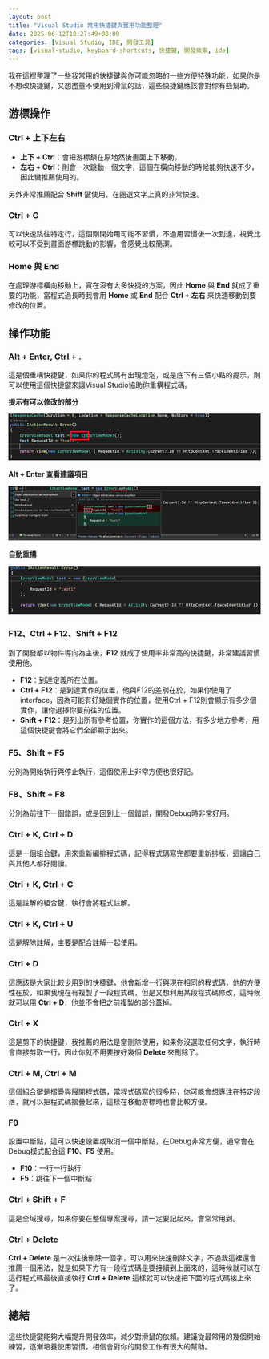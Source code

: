 ```yaml
---
layout: post
title: "Visual Studio 常用快捷鍵與實用功能整理"
date: 2025-06-12T10:27:49+08:00
categories: [Visual Studio, IDE, 開發工具]
tags: [visual-studio, keyboard-shortcuts, 快捷鍵, 開發效率, ide]
---
```


我在這裡整理了一些我常用的快捷鍵與你可能忽略的一些方便特殊功能，如果你是不想改快捷鍵，又想盡量不使用到滑鼠的話，這些快捷鍵應該會對你有些幫助。

## 游標操作

### Ctrl + 上下左右
- **上下 + Ctrl**：會把游標鎖在原地然後畫面上下移動。
- **左右 + Ctrl**：則會一次跳動一個文字，這個在橫向移動的時候能夠快速不少，因此蠻推薦使用的。

另外非常推薦配合 **Shift** 鍵使用，在圈選文字上真的非常快速。

### Ctrl + G
可以快速跳往特定行，這個剛開始用可能不習慣，不過用習慣後一次到達，視覺比較可以不受到畫面游標跳動的影響，會感覺比較簡潔。

### Home 與 End
在處理游標橫向移動上，實在沒有太多快捷的方案，因此 **Home** 與 **End** 就成了重要的功能，當程式過長時我會用 **Home** 或 **End** 配合 **Ctrl + 左右** 來快速移動到要修改的位置。

## 操作功能

### Alt + Enter, Ctrl + .
這是個重構快捷鍵，如果你的程式碼有出現燈泡，或是底下有三個小點的提示，則可以使用這個快捷鍵來讓Visual Studio協助你重構程式碼。

**提示有可以修改的部分**

![重構提示](/assets/images/visual-studio/refactor-tip.png)

**Alt + Enter 查看建議項目**

![建議項目](/assets/images/visual-studio/alt-enter-suggestions.png)

**自動重構**

![自動重構](/assets/images/visual-studio/auto-refactor.png)

### F12、Ctrl + F12、Shift + F12
到了開發都以物件導向為主後，**F12** 就成了使用率非常高的快捷鍵，非常建議習慣使用他。

- **F12**：到達定義所在位置。
- **Ctrl + F12**：是到達實作的位置，他與F12的差別在於，如果你使用了interface，因為可能有好幾個實作的位置，使用Ctrl + F12則會顯示有多少個實作，讓你選擇你要前往的位置。
- **Shift + F12**：是列出所有參考位置，你實作的這個方法，有多少地方參考，用這個快捷鍵會將它們全部顯示出來。

### F5、Shift + F5
分別為開始執行與停止執行，這個使用上非常方便也很好記。

### F8、Shift + F8
分別為前往下一個錯誤，或是回到上一個錯誤，開發Debug時非常好用。

### Ctrl + K, Ctrl + D
這是一個組合鍵，用來重新編排程式碼，記得程式碼寫完都要重新排版，這讓自己與其他人都好閱讀。

### Ctrl + K, Ctrl + C
這是註解的組合鍵，執行會將程式註解。

### Ctrl + K, Ctrl + U
這是解除註解，主要是配合註解一起使用。

### Ctrl + D
這應該是大家比較少用到的快捷鍵，他會新增一行與現在相同的程式碼，他的方便性在於，如果我現在有複製了一段程式碼，但是又想利用某段程式碼修改，這時候就可以用 **Ctrl + D**，他並不會把之前複製的部分蓋掉。

### Ctrl + X
這是剪下的快捷鍵，我推薦的用法是當刪除使用，如果你沒選取任何文字，執行時會直接剪取一行，因此你就不用要按好幾個 **Delete** 來刪除了。

### Ctrl + M, Ctrl + M
這個組合鍵是摺疊與展開程式碼，當程式碼寫的很多時，你可能會想專注在特定段落，就可以把程式碼摺疊起來，這樣在移動游標時也會比較方便。

### F9
設置中斷點，這可以快速設置或取消一個中斷點，在Debug非常方便，通常會在Debug模式配合這 **F10**、**F5** 使用。

- **F10**：一行一行執行
- **F5**：跳往下一個中斷點

### Ctrl + Shift + F
這是全域搜尋，如果你要在整個專案搜尋，請一定要記起來，會常常用到。

### Ctrl + Delete
**Ctrl + Delete** 是一次往後刪除一個字，可以用來快速刪除文字，不過我這裡還會推薦一個用法，就是如果下方有一段程式碼是要接續到上面來的，這時候就可以在這行程式碼最後直接執行 **Ctrl + Delete** 這樣就可以快速把下面的程式碼接上來了。

## 總結

這些快捷鍵能夠大幅提升開發效率，減少對滑鼠的依賴。建議從最常用的幾個開始練習，逐漸培養使用習慣，相信會對你的開發工作有很大的幫助。
